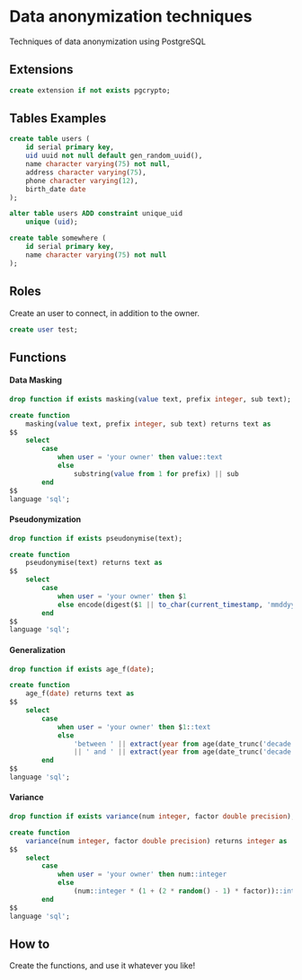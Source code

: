 # Data anonymization techniques
Techniques of data anonymization using PostgreSQL

## Extensions
```sql
create extension if not exists pgcrypto;
```

## Tables Examples
```sql
create table users (
    id serial primary key,
    uid uuid not null default gen_random_uuid(),
    name character varying(75) not null,
    address character varying(75),
    phone character varying(12),
    birth_date date
);

alter table users ADD constraint unique_uid
    unique (uid);

create table somewhere (
    id serial primary key,
    name character varying(75) not null
);

```

## Roles
Create an user to connect, in addition to the owner.
```sql
create user test;
```

## Functions

#### Data Masking
```sql
drop function if exists masking(value text, prefix integer, sub text);

create function
    masking(value text, prefix integer, sub text) returns text as
$$
    select
        case
            when user = 'your owner' then value::text
            else
                substring(value from 1 for prefix) || sub
        end
$$
language 'sql';
```

#### Pseudonymization
```sql
drop function if exists pseudonymise(text);

create function
    pseudonymise(text) returns text as
$$
    select
        case
            when user = 'your owner' then $1
            else encode(digest($1 || to_char(current_timestamp, 'mmddyyyyhh24miss'), 'sha1'), 'hex')
        end
$$
language 'sql';
```

#### Generalization
```sql
drop function if exists age_f(date);

create function
    age_f(date) returns text as
$$
    select
        case
            when user = 'your owner' then $1::text
            else
                'between ' || extract(year from age(date_trunc('decade', $1::date) + '1 decade'::interval))::text
                || ' and ' || extract(year from age(date_trunc('decade', $1::date)))::text
        end
$$
language 'sql';
```

#### Variance
```sql
drop function if exists variance(num integer, factor double precision);

create function
    variance(num integer, factor double precision) returns integer as
$$
    select
        case
            when user = 'your owner' then num::integer
            else
                (num::integer * (1 + (2 * random() - 1) * factor))::integer
        end
$$
language 'sql';
```

## How to
Create the functions, and use it whatever you like!
